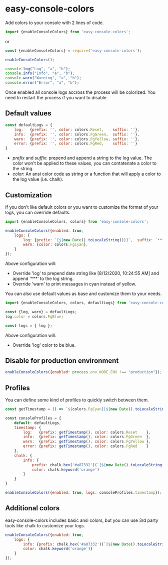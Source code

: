# easy-console-colors

Add colors to your console with 2 lines of code.

```javascript
import {enableConsoleColors} from 'easy-console-colors';
```
or
```javascript
const {enableConsoleColors} = require('easy-console-colors');
```

```javascript
enableConsoleColors();

console.log("Log", "a", "b");
console.info("Info", "a", "b");
console.warn("Warning", "a", "b");
console.error("Error", "a", "b");
```

Once enabled all console logs accross the process will be colorized. You need to restart the process if you want to disable.

## Default values

```javascript
const defaultLogs = {
    log:   {prefix: '', color: colors.Reset,    suffix: ''},
    info:  {prefix: '', color: colors.FgGreen,  suffix: ''},
    warn:  {prefix: '', color: colors.FgYellow, suffix: ''},
    error: {prefix: '', color: colors.FgRed,    suffix: ''}
}
```

- *prefix* and *suffix*: prepend and append a string to the log value. The color won't be applied to these values, you can contatenate a color to the string.
- *color*: An ansi color code as string or a function that will apply a color to the log value (i.e. chalk).

## Customization

If you don't like default colors or you want to customize the format of your logs, you can override defaults.

```javascript
import {enableConsoleColors, colors} from 'easy-console-colors';

enableConsoleColors({enabled: true,
    logs: {
        log: {prefix: `[${new Date().toLocaleString()}]`,  suffix: `***`},
        warn: {color: colors.FgCyan},
    }
});
```

Above configuration will:

- Override 'log' to prepend date string like [8/12/2020, 10:24:55 AM] and append '***' to the log string.
- Override 'warn' to print messages in cyan instead of yellow.

You can also use default values as base and customize them to your needs.

```javascript
import {enableConsoleColors, colors, defaultLogs} from 'easy-console-colors';

const {log, warn} = defaultLogs;
log.color = colors.FgBlue;

const logs = { log };
```

Above configuration will:

- Override 'log' color to be blue.

## Disable for production environment

```javascript
enableConsoleColors({enabled: process.env.NODE_ENV !== "production"});
```

## Profiles

You can define some kind of profiles to quickly switch between them.

```javascript
const getTimestamp = () => `${colors.FgCyan}[${new Date().toLocaleString()}]`;

const consoleProfiles = {
    default: defaultLogs,
    timestamp: {
        log:   {prefix: getTimestamp(), color: colors.Reset    },
        info:  {prefix: getTimestamp(), color: colors.FgGreen  },
        warn:  {prefix: getTimestamp(), color: colors.FgYellow },
        error: {prefix: getTimestamp(), color: colors.FgRed    }
    },
    chalk: {
        info: {
            prefix: chalk.hex('#a87332')(`[${new Date().toLocaleString()}]`),
            color: chalk.keyword('orange')
        }
    }
}

enableConsoleColors({enabled: true, logs: consoleProfiles.timestamp});
```


## Additional colors

easy-console-colors includes basic ansi colors, but you can use 3rd party tools like chalk to customize your logs.

```javascript
enableConsoleColors({enabled: true,
    logs: {
        info: {prefix: chalk.hex('#a87332')(`[${new Date().toLocaleString()}]`),
        color: chalk.keyword('orange')}
    }
});
```

